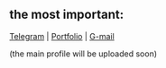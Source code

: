 <h2>the most important:</h2>

[Telegram](https://t.me/thtflx) | [Portfolio](https://tht-portfoliosite.netlify.app/) | [G-mail](mailto:azizsattorovthtflx@gmail.com)

(the main profile will be uploaded soon)

